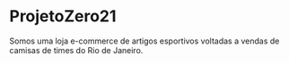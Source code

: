 # ProjetoZero21
Somos uma loja e-commerce de artigos esportivos voltadas a vendas de camisas de times do Rio de Janeiro.

